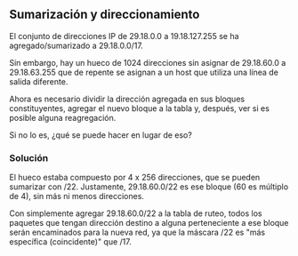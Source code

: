 ## Sumarización y direccionamiento

El conjunto de direcciones IP de 29.18.0.0 a 19.18.127.255 se ha agregado/sumarizado a 29.18.0.0/17. 

Sin embargo, hay un hueco de 1024 direcciones
sin asignar de 29.18.60.0 a 29.18.63.255 que de repente se asignan a un host
que utiliza una línea de salida diferente. 

Ahora es necesario dividir la dirección
agregada en sus bloques constituyentes, agregar el nuevo bloque a la tabla y,
después, ver si es posible alguna reagregación. 

Si no lo es, ¿qué se puede hacer
en lugar de eso?

### Solución
El hueco estaba compuesto por 4 x 256 direcciones, que se pueden sumarizar con /22. Justamente, 29.18.60.0/22 es ese bloque (60 es múltiplo de 4), sin más ni menos direcciones.

Con simplemente agregar 29.18.60.0/22 a la tabla de ruteo, todos los paquetes que tengan dirección destino a alguna perteneciente a ese bloque serán encaminados para la nueva red, ya que la máscara /22 es "más específica (coincidente)" que /17.